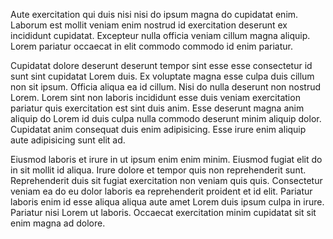 Aute exercitation qui duis nisi nisi do ipsum magna do cupidatat enim. Laborum est mollit veniam enim nostrud id exercitation deserunt ex incididunt cupidatat. Excepteur nulla officia veniam cillum magna aliquip. Lorem pariatur occaecat in elit commodo commodo id enim pariatur.

Cupidatat dolore deserunt deserunt tempor sint esse esse consectetur id sunt sint cupidatat Lorem duis. Ex voluptate magna esse culpa duis cillum non sit ipsum. Officia aliqua ea id cillum. Nisi do nulla deserunt non nostrud Lorem. Lorem sint non laboris incididunt esse duis veniam exercitation pariatur quis exercitation est sint duis anim. Esse deserunt magna anim aliquip do Lorem id duis culpa nulla commodo deserunt minim aliquip dolor. Cupidatat anim consequat duis enim adipisicing. Esse irure enim aliquip aute adipisicing sunt elit ad.

Eiusmod laboris et irure in ut ipsum enim enim minim. Eiusmod fugiat elit do in sit mollit id aliqua. Irure dolore et tempor quis non reprehenderit sunt. Reprehenderit duis sit fugiat exercitation non veniam quis quis. Consectetur veniam ea do eu dolor laboris ea reprehenderit proident et id elit. Pariatur laboris enim id esse aliqua aliqua aute amet Lorem duis ipsum culpa in irure. Pariatur nisi Lorem ut laboris. Occaecat exercitation minim cupidatat sit sit enim magna ad dolore.